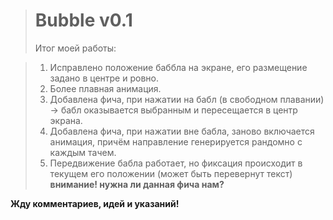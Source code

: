 > # Bubble v0.1
> Итог моей работы: 

> 1. Исправлено положение баббла на экране, его размещение задано в центре и ровно.
> 2. Более плавная анимация.
> 3. Добавлена фича, при нажатии на бабл (в свободном плавании) -> бабл оказывается выбранным и пересещается в центр экрана.
> 4. Добавлена фича, при нажатии вне бабла, заново включается анимация, причём направление генерируется рандомно с каждым тачем.
> 5. Передвижение бабла работает, но фиксация происходит в текущем его положении (может быть перевернут текст) **внимание! нужна ли данная фича нам?**

**Жду комментариев, идей и указаний!**
